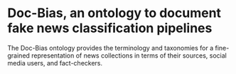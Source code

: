 # Doc-Bias, an ontology to document fake news classification pipelines 

The Doc-Bias ontology provides the terminology and taxonomies for a fine-grained representation of news collections in terms of their sources, social media users, and fact-checkers. 
